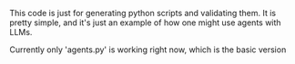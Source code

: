 This code is just for generating python scripts and validating them.
It is pretty simple, and it's just an example of how one might use agents with LLMs.

Currently only 'agents.py' is working right now, which is the basic version
